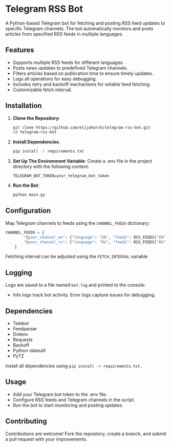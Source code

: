 # Telegram RSS Bot

A Python-based Telegram bot for fetching and posting RSS feed updates to specific Telegram channels. The bot automatically monitors and posts articles from specified RSS feeds in multiple languages.

## Features

- Supports multiple RSS feeds for different languages.
- Posts news updates to predefined Telegram channels.
- Filters articles based on publication time to ensure timely updates.
- Logs all operations for easy debugging.
- Includes retry and backoff mechanisms for reliable feed fetching.
- Customizable fetch interval.

## Installation

1. **Clone the Repository**:
    ```bash
    git clone https://github.com/elijaharch/telegram-rss-bot.git
    cd telegram-rss-bot
2. **Install Dependencies**:
    ```bash
    pip install -r requirements.txt
3. **Set Up The Environment Variable**: Create a .env file in the project directory with the following content:
    ```env
    TELEGRAM_BOT_TOKEN=your_telegram_bot_token
4. **Run the Bot**:
    ```bash
    python main.py

## Configuration
Map Telegram channels to feeds using the ```CHANNEL_FEEDS``` dictionary:
```python
CHANNEL_FEEDS = {
        "@your_channel_en": {"language": "EN", "feeds": RSS_FEEDS["EN"]},
        "@your_channel_ru": {"language": "RU", "feeds": RSS_FEEDS["RU"]},
    }
```
Fetching interval can be adjusted using the `FETCH_INTERVAL` variable

## Logging
Logs are saved to a file named `bot.log` and printed to the console:

- Info logs track bot activity.
Error logs capture issues for debugging.

## Dependencies
- Telebot
- Feedparser
- Dotenv
- Requests
- Backoff
- Python-dateutil
- PyTZ

Install all dependencies using `pip install -r requirements.txt.`

## Usage
- Add your Telegram bot token to the .env file.
- Configure RSS feeds and Telegram channels in the script.
- Run the bot to start monitoring and posting updates.

## Contributing
Contributions are welcome! Fork the repository, create a branch, and submit a pull request with your improvements.